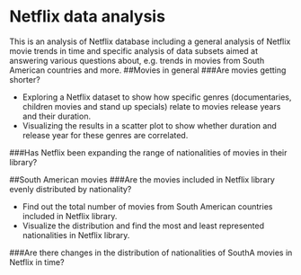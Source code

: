 # Netflix data analysis
This is an analysis of Netflix database including a general analysis of Netflix movie trends in time and specific analysis of data subsets aimed at answering various questions about, e.g. trends in movies from South American countries and more.
##Movies in general
###Are movies getting shorter? 
- Exploring a Netflix dataset to show how specific genres (documentaries, children movies and stand up specials) relate to movies release years and their duration. 
- Visualizing the results in a scatter plot to show whether duration and release year for these genres are correlated.
  
###Has Netflix been expanding the range of nationalities of movies in their library?

##South American movies
###Are the movies included in Netflix library evenly distributed by nationality?
- Find out the total number of movies from South American countries included in Netflix library.
- Visualize the distribution and find the most and least represented nationalities in Netflix library.

###Are there changes in the distribution of nationalities of SouthA movies in Netflix in time?




